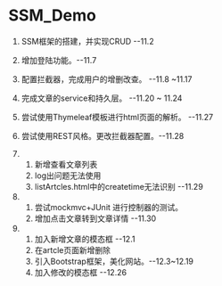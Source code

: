 # SSM_Demo
1. SSM框架的搭建，并实现CRUD --11.2
2. 增加登陆功能。--11.7
3. 配置拦截器，完成用户的增删改查。 --11.8 ~11.17
4. 完成文章的service和持久层。  --11.20 ~ 11.24
5. 尝试使用Thymeleaf模板进行html页面的解析。 --11.27
6. 尝试使用REST风格。更改拦截器配置。--11.28
7. 	1. 新增查看文章列表   
	2. log出问题无法使用
	3. listArtcles.html中的createtime无法识别  --11.29
8.  1. 尝试mockmvc+JUnit 进行控制器的测试。
    2. 增加点击文章转到文章详情   --11.30
	
9.  1. 加入新增文章的模态框 --12.1
	2. 在artcle页面新增删除 
	3. 引入Bootstrap框架，美化网站。--12.3~12.19
	4. 加入修改的模态框    --12.26
	
